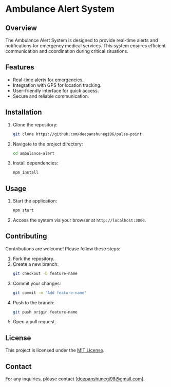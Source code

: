# Ambulance Alert System

## Overview
The Ambulance Alert System is designed to provide real-time alerts and notifications for emergency medical services. This system ensures efficient communication and coordination during critical situations.

## Features
- Real-time alerts for emergencies.
- Integration with GPS for location tracking.
- User-friendly interface for quick access.
- Secure and reliable communication.

## Installation
1. Clone the repository:
    ```bash
    git clone https://github.com/deepanshunegi06/pulse-point
    ```
2. Navigate to the project directory:
    ```bash
    cd ambulance-alert
    ```
3. Install dependencies:
    ```bash
    npm install
    ```

## Usage
1. Start the application:
    ```bash
    npm start
    ```
2. Access the system via your browser at `http://localhost:3000`.

## Contributing
Contributions are welcome! Please follow these steps:
1. Fork the repository.
2. Create a new branch:
    ```bash
    git checkout -b feature-name
    ```
3. Commit your changes:
    ```bash
    git commit -m "Add feature-name"
    ```
4. Push to the branch:
    ```bash
    git push origin feature-name
    ```
5. Open a pull request.

## License
This project is licensed under the [MIT License](LICENSE).

## Contact
For any inquiries, please contact [deepanshunegi98@gmail.com].